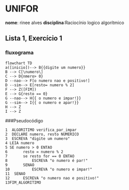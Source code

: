 
# UNIFOR
**nome**: rinee alves 
**disciplina**:Raciocínio logico algorítmico 
## Lista 1, Exercício 1
### fluxograma 
```mermaid 
flowchart TD
a([inicio])--> B{{digite um numero}}
B --> C[\numero\]
C --> D{nmero> 0}
D --nao--> F[o numero nao e positivo!]
D --sim--> E[resto= numero % 2]
F --> Z([FIM]) 
E --> G{resto == 0}
G --nao--> H{{ o numero e impar!}}
G --sim--> I{{ o numero e apar!}} 
H --> Z
I --> Z
```
###Pseudocódigo
```  
1  ALGORITIMO verifica_par_impar
2  DECLARE numero, resto NUMERICO
3  ESCREVA "digite um numero"
4 LEIA numero 
5 SE numero > 0 ENTAO 
6 		resto = numero % 2
7		se resto for == 0 ENTAO
8			ESCREVA "o numero é par!"
9		SENAO
10			ESCREVA "o numero e impar!"
11	SENAO
12		ESCREVA "o numero nao e positivo!"
13FIM_ALGORITIMO
```  

